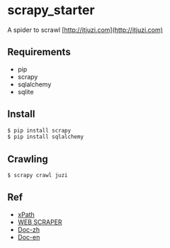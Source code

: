 scrapy_starter
===========================
A spider to scrawl [http://itjuzi.com](http://itjuzi.com)

Requirements
---------
* pip
* scrapy
* sqlalchemy
* sqlite

Install
---------

~~~ sh
$ pip install scrapy
$ pip install sqlalchemy
~~~

Crawling
---------

~~~  sh
$ scrapy crawl juzi
~~~

Ref
---------

* [xPath](http://www.w3schools.com/xpath/xpath_syntax.asp)
* [WEB SCRAPER](http://newcoder.io/scrape/)
* [Doc-zh](http://scrapy-chs.readthedocs.org/zh_CN/latest/topics/stats.html)
* [Doc-en](http://doc.scrapy.org/en/latest/intro/tutorial.html)
